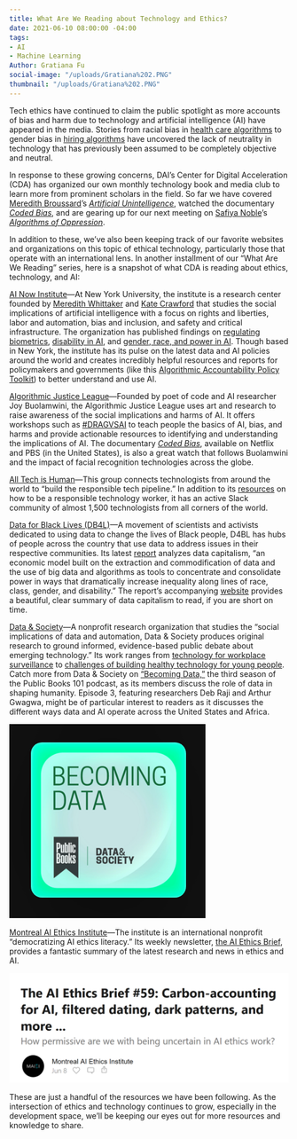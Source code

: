 ```yaml
---
title: What Are We Reading about Technology and Ethics?
date: 2021-06-10 08:00:00 -04:00
tags:
- AI
- Machine Learning
Author: Gratiana Fu
social-image: "/uploads/Gratiana%202.PNG"
thumbnail: "/uploads/Gratiana%202.PNG"
---
```


Tech ethics have continued to claim the public spotlight as more accounts of bias and harm due to technology and artificial intelligence (AI) have appeared in the media. Stories from racial bias in [health care algorithms](https://www.nature.com/articles/d41586-019-03228-6) to gender bias in [hiring algorithms](https://mashable.com/article/amazon-sexist-recruiting-algorithm-gender-bias-ai/) have uncovered the lack of neutrality in technology that has previously been assumed to be completely objective and neutral. 

<!--more-->

In response to these growing concerns, DAI’s Center for Digital Acceleration (CDA) has organized our own monthly technology book and media club to learn more from prominent scholars in the field. So far we have covered [Meredith Broussard](https://merbroussard.github.io/)’s *[Artificial Unintelligence](https://mitpress.mit.edu/books/artificial-unintelligence)*, watched the documentary *[Coded Bias](https://www.codedbias.com)*, and are gearing up for our next meeting on [Safiya Noble](https://safiyaunoble.com/)’s *[Algorithms of Oppression](http://algorithmsofoppression.com/)*.

In addition to these, we’ve also been keeping track of our favorite websites and organizations on this topic of ethical technology, particularly those that operate with an international lens. In another installment of our “What Are We Reading” series, here is a snapshot of what CDA is reading about ethics, technology, and AI:

[AI Now Institute](https://ainowinstitute.org)—At New York University, the institute is a research center founded by [Meredith Whittaker](https://ainowinstitute.org/people/meredith-whittaker.html) and [Kate Crawford](https://katecrawford.net) that studies the social implications of artificial intelligence with a focus on rights and liberties, labor and automation, bias and inclusion, and safety and critical infrastructure. The organization has published findings on [regulating biometrics](https://ainowinstitute.org/regulatingbiometrics.pdf), [disability in AI](https://ainowinstitute.org/disabilitybiasai-2019.html), and [gender, race, and power in AI](https://ainowinstitute.org/discriminatingsystems.html). Though based in New York, the institute has its pulse on the latest data and AI policies around the world and creates incredibly helpful resources and reports for policymakers and governments (like this [Algorithmic Accountability Policy Toolkit](https://ainowinstitute.org/research.html)) to better understand and use AI.

[Algorithmic Justice League](http://www.ajl.org)—Founded by poet of code and AI researcher Joy Buolamwini, the Algorithmic Justice League uses art and research to raise awareness of the social implications and harms of AI. It offers workshops such as [#DRAGVSAI](https://www.ajl.org/drag-vs-ai) to teach people the basics of AI, bias, and harms and provide actionable resources to identifying and understanding the implications of AI. The documentary *[Coded Bias](https://www.codedbias.com/)*, available on Netflix and PBS (in the United States), is also a great watch that follows Buolamwini and the impact of facial recognition technologies across the globe.

[All Tech is Human](https://alltechishuman.org/)—This group connects technologists from around the world to “build the responsible tech pipeline.” In addition to its [resources](https://alltechishuman.org/blog) on how to be a responsible technology worker, it has an active Slack community of almost 1,500 technologists from all corners of the world.

[Data for Black Lives (DB4L)](https://d4bl.org/)—A movement of scientists and activists dedicated to using data to change the lives of Black people, D4BL has hubs of people across the country that use data to address issues in their respective communities. Its latest [report](https://datacapitalism.d4bl.org/documents/Demos_Data_Capitalism_Final.pdf) analyzes data capitalism, “an economic model built on the extraction and commodification of data and the use of big data and algorithms as tools to concentrate and consolidate power in ways that dramatically increase inequality along lines of race, class, gender, and disability.” The report’s accompanying [website](https://datacapitalism.d4bl.org/) provides a beautiful, clear summary of data capitalism to read, if you are short on time.

[Data & Society](https://datasociety.net)—A nonprofit research organization that studies the “social implications of data and automation, Data & Society produces original research to ground informed, evidence-based public debate about emerging technology.” Its work ranges from [technology for workplace surveillance](https://datasociety.net/wp-content/uploads/2021/05/The_Constant_Boss.pdf) to [challenges of building healthy technology for young people](https://datasociety.net/wp-content/uploads/2021/05/The-Unseen-Teen-.pdf). Catch more from Data & Society on [“Becoming Data,”](https://datasociety.net/library/trailer-becoming-data/) the third season of the Public Books 101 podcast, as its members discuss the role of data in shaping humanity. Episode 3, featuring researchers Deb Raji and Arthur Gwagwa, might be of particular interest to readers as it discusses the different ways data and AI operate across the United States and Africa.

![Gratiana 2.PNG](/uploads/Gratiana%202.PNG)

[Montreal AI Ethics Institute](https://montrealethics.ai/)—The institute is an international nonprofit “democratizing AI ethics literacy.” Its weekly newsletter, [the AI Ethics Brief](https://brief.montrealethics.ai), provides a fantastic summary of the latest research and news in ethics and AI.

![Gratiana 1.PNG](/uploads/Gratiana%201.PNG)

These are just a handful of the resources we have been following. As the intersection of ethics and technology continues to grow, especially in the development space, we’ll be keeping our eyes out for more resources and knowledge to share.